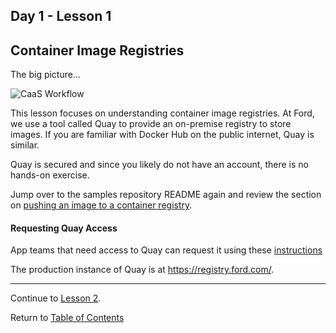 ## Day 1 - Lesson 1

## Container Image Registries

The big picture...

![CaaS Workflow](https://github.ford.com/Containers/localdev/blob/master/docs/images/CaaS-LocalDev.png)

This lesson focuses on understanding container image registries. At Ford, we use a tool called Quay to provide an on-premise registry to store images. If you are familiar with Docker Hub on the public internet, Quay is similar.

Quay is secured and since you likely do not have an account, there is no hands-on exercise.

Jump over to the samples repository README again and review the section on [pushing an image to a container registry](https://github.ford.com/JPOTTE46/samples#optional-pushing-an-image-to-container-registry).

#### Requesting Quay Access

App teams that need access to Quay can request it using these [instructions](https://github.ford.com/Containers/k8s-platform/blob/master/Day2/CaaS_Applications/User_docs/CaaS_Platform_Onboarding.md#quay-on-boarding.)

The production instance of Quay is at https://registry.ford.com/.

<!--
#### Shutting Down LocalDev

At the end of the day, you should stop your localdev instance with the following commands from the terminal.

```bash
# Exit out of the VM
[vagrant@m1 ~]$ exit
logout
Connection to 127.0.0.1 closed.

# Stop the VM. This takes about a minute.
vagrant halt
```
-->
---  

Continue to [Lesson 2](./lesson2.1.md).

Return to [Table of Contents](https://github.ford.com/DevEnablement/caas-workshop/tree/workshop-reformat#agenda)